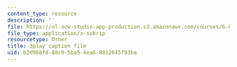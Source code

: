 ```yaml
---
content_type: resource
description: ''
file: https://ol-ocw-studio-app-production.s3.amazonaws.com/courses/6-832-underactuated-robotics-spring-2009/b2d968fd88c05ba54ea60812645f93ba_7nnFGxqRwNE.srt
file_type: application/x-subrip
resourcetype: Other
title: 3play caption file
uid: b2d968fd-88c0-5ba5-4ea6-0812645f93ba
---
```


